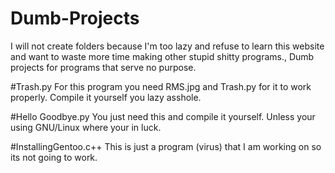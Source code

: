 # Dumb-Projects
I will not create folders because I'm too lazy and refuse to learn this website and want to waste more time making other stupid shitty programs.,
Dumb projects for programs that serve no purpose.

#Trash.py
For this program you need RMS.jpg and Trash.py for it to work properly. Compile it yourself you lazy asshole.

#Hello Goodbye.py
You just need this and compile it yourself. Unless your using GNU/Linux where your in luck.

#InstallingGentoo.c++
This is just a program (virus) that I am working on so its not going to work.
